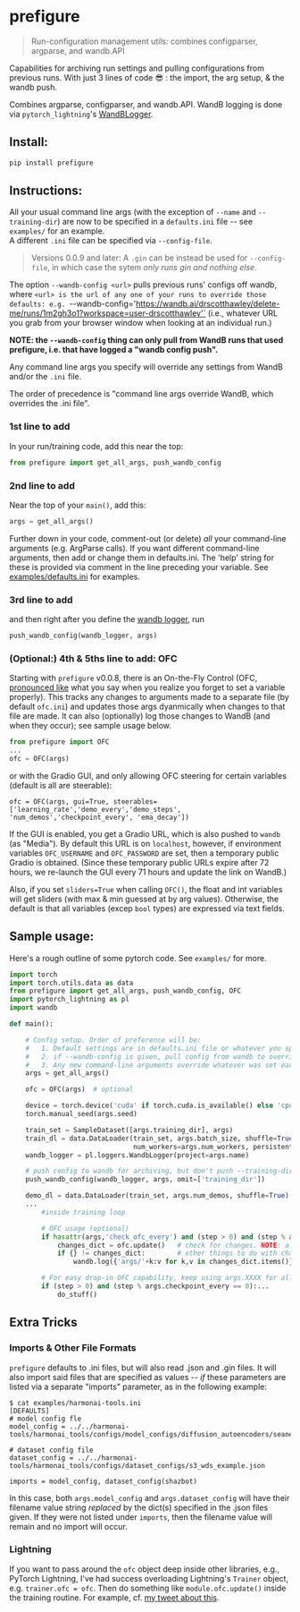 # prefigure

> Run-configuration management utils: combines configparser, argparse, and wandb.API

Capabilities for archiving run settings and pulling configurations from previous runs.  With just 3 lines of code 😎 : the import, the arg setup, & the wandb push.  

Combines argparse, configparser, and wandb.API.  WandB logging is done via `pytorch_lightning`'s [WandBLogger](https://pytorch-lightning.readthedocs.io/en/stable/extensions/generated/pytorch_lightning.loggers.WandbLogger.html). 

## Install:

```bash
pip install prefigure
```


## Instructions:

All your usual command line args (with the exception of `--name` and `--training-dir`) are now to be specified in a `defaults.ini` file -- see `examples/` for an example.  
A different `.ini` file can be specified via  `--config-file`.

> Versions 0.0.9 and later: A `.gin` can be instead be used for `--config-file`, in which case the sytem *only runs gin and nothing else*.

The option `--wandb-config <url>` pulls previous runs' configs off wandb, where `<url> is the url of any one of your runs to override those defaults:
e.g. `--wandb-config='https://wandb.ai/drscotthawley/delete-me/runs/1m2gh3o1?workspace=user-drscotthawley'`
(i.e., whatever URL you grab from your browser window when looking at an individual run.)  

**NOTE: the `--wandb-config` thing can only pull from WandB runs that used prefigure, i.e. that have logged a "wandb config push".**

Any command line args you specify will override any settings from WandB and/or the `.ini` file.

The order of precedence is "command line args override WandB, which overrides the .ini file".


### 1st line to add
In your run/training code, add this near the top:

```Python
from prefigure import get_all_args, push_wandb_config
```

### 2nd line to add
Near the top of your `main()`, add this:

```Python
args = get_all_args()
```

Further down in your code, comment-out (or delete) *all* your command-line arguments (e.g. ArgParse calls). If you want different command-line arguments, then add or change them in defaults.ini.  The 'help' string for these is provided via  comment in the line preceding your variable. See [examples/defaults.ini](https://github.com/drscotthawley/prefigure/blob/main/examples/defaults.ini) for examples.


### 3rd line to add
and then right after you define the [wandb logger](https://pytorch-lightning.readthedocs.io/en/stable/extensions/generated/pytorch_lightning.loggers.WandbLogger.html), run

```Python
push_wandb_config(wandb_logger, args)
```

### (Optional:) 4th & 5ths line to add: OFC
Starting with `prefigure` v0.0.8, there is an On-the-Fly Control (OFC, [pronounced like](https://getyarn.io/yarn-clip/f9a780c2-0690-4cc5-ba0f-139ef8a637a3) what you say when you realize you forget to set a variable properly). 
This tracks any changes to arguments made to a separate file (by default `ofc.ini`) and
updates those args dyanmically when changes to that file are made. It can also (optionally) log those changes to WandB (and when they occur); see sample usage below.

```Python
from prefigure import OFC
...
ofc = OFC(args)
```
or with the Gradio GUI, and only allowing OFC steering for certain variables (default is all are steerable): 
```
ofc = OFC(args, gui=True, steerables=['learning_rate','demo_every','demo_steps', 'num_demos','checkpoint_every', 'ema_decay']) 
```

If the GUI is enabled, you get a Gradio URL, which is also pushed to `wandb` (as "Media").  By default this URL is on `localhost`, however, 
if environment variables `OFC_USERNAME` and `OFC_PASSWORD` are set, then a temporary public Gradio is obtained. (Since these temporary public URLs expire after 72 hours, we re-launch the GUI every 71 hours and update the link on WandB.)

Also, if you set `sliders=True` when calling `OFC()`, the float and int variables will get sliders (with max & min guessed at by arg values).  Otherwise, the default is that all variables (excep `bool` types) are expressed via text fields.


## Sample usage:
Here's a rough outline of some pytorch code. See `examples/` for more.

```Python
import torch
import torch.utils.data as data
from prefigure import get_all_args, push_wandb_config, OFC
import pytorch_lightning as pl
import wandb

def main():

    # Config setup. Order of preference will be:
    #   1. Default settings are in defaults.ini file or whatever you specify via --config-file
    #   2. if --wandb-config is given, pull config from wandb to override defaults
    #   3. Any new command-line arguments override whatever was set earlier
    args = get_all_args()

    ofc = OFC(args)  # optional

    device = torch.device('cuda' if torch.cuda.is_available() else 'cpu')
    torch.manual_seed(args.seed)

    train_set = SampleDataset([args.training_dir], args)
    train_dl = data.DataLoader(train_set, args.batch_size, shuffle=True,
                               num_workers=args.num_workers, persistent_workers=True, pin_memory=True)
    wandb_logger = pl.loggers.WandbLogger(project=args.name)

    # push config to wandb for archiving, but don't push --training-dir value to WandB
    push_wandb_config(wandb_logger, args, omit=['training_dir']) 

    demo_dl = data.DataLoader(train_set, args.num_demos, shuffle=True)
    ...
        #inside training loop

        # OFC usage (optional)
        if hasattr(args,'check_ofc_every') and (step > 0) and (step % args.check_ofc_every == 0):
            changes_dict = ofc.update()   # check for changes. NOTE: all "args" updated automatically
            if {} != changes_dict:        # other things to do with changes: log to wandb
                wandb.log({'args/'+k:v for k,v in changes_dict.items()}, step=step) 

        # For easy drop-in OFC capability, keep using args.XXXX for all variables....)
        if (step > 0) and (step % args.checkpoint_every == 0):... 
            do_stuff()
```

## Extra Tricks 

### Imports & Other File Formats
`prefigure` defaults to .ini files, but will also read .json and .gin files.  It will also import
said files that are specified as values -- *if* these parameters are listed via a separate "imports" parameter, as in the following example: 
```
$ cat examples/harmonai-tools.ini 
[DEFAULTS]
# model config fle
model_config = ../../harmonai-tools/harmonai_tools/configs/model_configs/diffusion_autoencoders/seanet_32_32_diffae.json

# dataset config file 
dataset_config = ../../harmonai-tools/harmonai_tools/configs/dataset_configs/s3_wds_example.json

imports = model_config, dataset_config(shazbot)
```
In this case, both `args.model_config` and `args.dataset_config` will have their filename value string *replaced* by the dict(s) specified in the .json files given.  If they were not listed under `imports`, then the filename value will remain and no import will occur. 


### Lightning
If you want to pass around the `ofc` object deep inside other libraries, e.g., PyTorch Lightning, I've had success overloading Lightning's `Trainer` object, e.g. `trainer.ofc = ofc`.  Then do something like `module.ofc.update()` inside the training routine.  For example, cf. [my tweet about this](https://twitter.com/drscotthawley/status/1650369425122512897).  